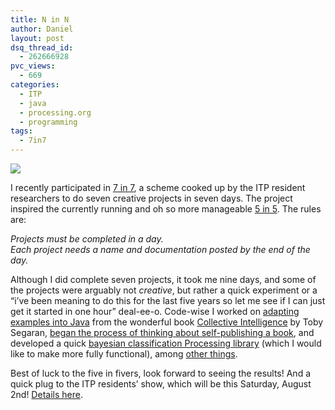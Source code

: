 ```yaml
---
title: N in N
author: Daniel
layout: post
dsq_thread_id:
  - 262666928
pvc_views:
  - 669
categories:
  - ITP
  - java
  - processing.org
  - programming
tags:
  - 7in7
---
```

<p><a href="http://7in7.tumblr.com/"><img src="http://blog.makezine.com/7_in_7_logo-medium.png"/></a></p>
<p>I recently participated in <a href="http://7in7.tumblr.com/">7 in 7</a>, a scheme cooked up by the ITP resident researchers to do seven creative projects in seven days.  The project inspired the currently running and oh so more manageable <a href="http://5-in-5.com/">5 in 5</a>.  The rules are:</p>
<p><i>Projects must be completed in a day.</i><br />
<i>Each project needs a name and documentation posted by the end of the day.</i></p>
<p>Although I did complete seven projects, it took me nine days, and some of the projects were arguably not <i>creative</i>, but rather a quick experiment or a &#8220;i&#8217;ve been meaning to do this for the last five years so let me see if I can just get it started in one hour&#8221; deal-ee-o.  Code-wise I worked on <a href="http://7in7.tumblr.com/post/38698361/im-working-through-the-really-terrific-book">adapting examples into Java</a> from the wonderful book <a href="http://oreilly.com/catalog/9780596529321/">Collective Intelligence</a> by Toby Segaran, <a href="http://7in7.tumblr.com/post/38506726/www-lulu-com-content-2717766-while-im-waiting">began the process of thinking about self-publishing a book</a>,  and developed a quick <a href="http://7in7.tumblr.com/post/38431191/ive-adapted-my-spam-filtering-example-from">bayesian classification Processing library</a> (which I would like to make more fully functional), among <a href="http://7in7.tumblr.com/">other things</a>.  </p>
<p>Best of luck to the five in fivers, look forward to seeing the results!  And a quick plug to the ITP residents&#8217; show, which will be this Saturday, August 2nd!  <a href="http://itp.nyu.edu/show/residents2008/">Details here</a>.</p>
